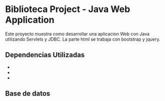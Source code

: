 # Biblioteca Project - Java Web Application

Este proyecto muestra como desarrollar una aplicacion Web con Java utilizando Servlets y JDBC.
La parte html se trabaja con bootstrap y jquery.

## Dependencias Utilizadas

* 
*
* 

## Base de datos

